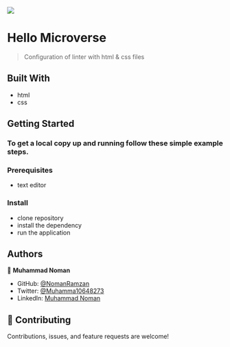![](https://img.shields.io/badge/Microverse-blueviolet)

# Hello Microverse

> Configuration of linter with html & css files

## Built With

- html
- css

## Getting Started

### To get a local copy up and running follow these simple example steps.

### Prerequisites

- text editor

### Install

- clone repository
- install the dependency
- run the application

## Authors

👤 **Muhammad Noman**

- GitHub: [@NomanRamzan](https://github.com/NomanRamzan)
- Twitter: [@Muhamma10648273](https://twitter.com/Muhamma10648273)
- LinkedIn: [Muhammad Noman](https://www.linkedin.com/in/muhammad-noman-0a5b95184/)

## 🤝 Contributing

Contributions, issues, and feature requests are welcome!
